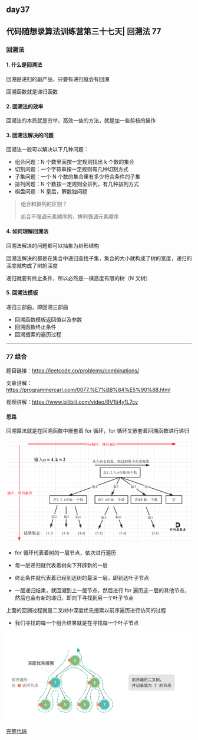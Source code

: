 ## day37

## 代码随想录算法训练营第三十七天| 回溯法 77

### 回溯法

#### 1. 什么是回溯法

回溯是递归的副产品，只要有递归就会有回溯

回溯函数就是递归函数

#### 2. 回溯法的效率

回溯法的本质就是穷举，高效一些的方法，就是加一些剪枝的操作

#### 3. 回溯法解决的问题

回溯法一般可以解决以下几种问题：

- 组合问题：N 个数里面按一定规则找出 k 个数的集合
- 切割问题：一个字符串按一定规则有几种切割方式
- 子集问题：一个 N 个数的集合里有多少符合条件的子集
- 排列问题：N 个数按一定规则全排列，有几种排列方式
- 棋盘问题：N 皇后，解数独问题

> 组合和排列的区别？
> 
> 组合不强调元素顺序的，排列强调元素顺序

#### 4. 如何理解回溯法

回溯法解决的问题都可以抽象为树形结构

回溯法解决的都是在集合中递归查找子集，集合的大小就构成了树的宽度，递归的深度就构成了树的深度

递归就要有终止条件，所以必然是一棵高度有限的树（N 叉树）

#### 5. 回溯法模板

递归三部曲，即回溯三部曲

- 回溯函数模板返回值以及参数
- 回溯函数终止条件
- 回溯搜索的遍历过程

---

### 77 组合

题目链接：https://leetcode.cn/problems/combinations/

文章讲解：https://programmercarl.com/0077.%E7%BB%84%E5%90%88.html

视频讲解：https://www.bilibili.com/video/BV1ti4y1L7cv

#### 思路

回溯算法就是在回溯函数中嵌套着 for 循环，for 循环又嵌套着回溯函数进行递归

![回溯过程](day37-1.png)

- for 循环代表着树的一层节点，依次进行遍历

- 每一层递归就代表着树向下开辟新的一层

- 终止条件就代表着已经到达树的最深一层，即到达叶子节点

- 一层递归结束，就回溯到上一层节点，然后进行 for 遍历这一层的其他节点，然后也会有新的递归，即向下寻找到另一个叶子节点

上面的回溯过程就是二叉树中深度优先搜索以前序遍历进行访问的过程

- 我们寻找的每一个组合结果就是在寻找每一个叶子节点

![回溯过程与二叉树遍历的关联](day37-2.png)


[完整代码](https://github.com/hd2yao/leetcode/tree/master/training/day37/0077_combinations.go)

